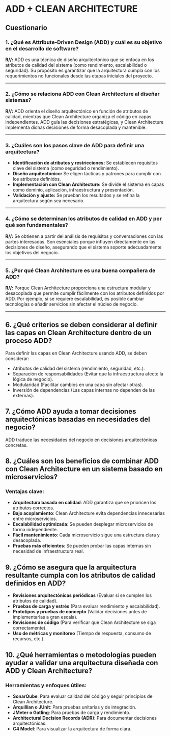 ﻿# ADD + CLEAN ARCHITECTURE

## Cuestionario

### 1. ¿Qué es Attribute-Driven Design (ADD) y cuál es su objetivo en el desarrollo de software?

**R//:** ADD es una técnica de diseño arquitectónico que se enfoca en los atributos de calidad del sistema (como rendimiento, escalabilidad o seguridad). Su propósito es garantizar que la arquitectura cumpla con los requerimientos no funcionales desde las etapas iniciales del proyecto.

---

### 2. ¿Cómo se relaciona ADD con Clean Architecture al diseñar sistemas?

**R//:** ADD orienta el diseño arquitectónico en función de atributos de calidad, mientras que Clean Architecture organiza el código en capas independientes. ADD guía las decisiones estratégicas, y Clean Architecture implementa dichas decisiones de forma desacoplada y mantenible.

---

### 3. ¿Cuáles son los pasos clave de ADD para definir una arquitectura?

- **Identificación de atributos y restricciones:** Se establecen requisitos clave del sistema (como seguridad o rendimiento).
- **Diseño arquitectónico:** Se eligen tácticas y patrones para cumplir con los atributos definidos.
- **Implementación con Clean Architecture:** Se divide el sistema en capas como dominio, aplicación, infraestructura y presentación.
- **Validación y ajuste:** Se prueban los resultados y se refina la arquitectura según sea necesario.

---

### 4. ¿Cómo se determinan los atributos de calidad en ADD y por qué son fundamentales?

**R//:** Se obtienen a partir del análisis de requisitos y conversaciones con las partes interesadas. Son esenciales porque influyen directamente en las decisiones de diseño, asegurando que el sistema soporte adecuadamente los objetivos del negocio.

---

### 5. ¿Por qué Clean Architecture es una buena compañera de ADD?

**R//:** Porque Clean Architecture proporciona una estructura modular y desacoplada que permite cumplir fácilmente con los atributos definidos por ADD. Por ejemplo, si se requiere escalabilidad, es posible cambiar tecnologías o añadir servicios sin afectar el núcleo de negocio.

---

## 6. ¿Qué criterios se deben considerar al definir las capas en Clean Architecture dentro de un proceso ADD?

Para definir las capas en Clean Architecture usando ADD, se deben considerar:

- Atributos de calidad del sistema (rendimiento, seguridad, etc.).
- Separación de responsabilidades (Evitar que la infraestructura afecte la lógica de negocio).
- Modularidad (Facilitar cambios en una capa sin afectar otras).
- Inversión de dependencias (Las capas internas no dependen de las externas).

## 7. ¿Cómo ADD ayuda a tomar decisiones arquitectónicas basadas en necesidades del negocio?

ADD traduce las necesidades del negocio en decisiones arquitectónicas concretas.

## 8. ¿Cuáles son los beneficios de combinar ADD con Clean Architecture en un sistema basado en microservicios?

### Ventajas clave:

- **Arquitectura basada en calidad**: ADD garantiza que se prioricen los atributos correctos.
- **Bajo acoplamiento**: Clean Architecture evita dependencias innecesarias entre microservicios.
- **Escalabilidad optimizada**: Se pueden desplegar microservicios de forma independiente.
- **Fácil mantenimiento**: Cada microservicio sigue una estructura clara y desacoplada.
- **Pruebas más eficientes**: Se pueden probar las capas internas sin necesidad de infraestructura real.

## 9. ¿Cómo se asegura que la arquitectura resultante cumpla con los atributos de calidad definidos en ADD?

- **Revisiones arquitectónicas periódicas** (Evaluar si se cumplen los atributos de calidad).
- **Pruebas de carga y estrés** (Para evaluar rendimiento y escalabilidad).
- **Prototipos y pruebas de concepto** (Validar decisiones antes de implementarlas a gran escala).
- **Revisiones de código** (Para verificar que Clean Architecture se siga correctamente).
- **Uso de métricas y monitoreo** (Tiempo de respuesta, consumo de recursos, etc.).

## 10. ¿Qué herramientas o metodologías pueden ayudar a validar una arquitectura diseñada con ADD y Clean Architecture?

### Herramientas y enfoques útiles:

- **SonarQube**: Para evaluar calidad del código y seguir principios de Clean Architecture.
- **Arquillian o JUnit**: Para pruebas unitarias y de integración.
- **JMeter o Gatling**: Para pruebas de carga y rendimiento.
- **Architectural Decision Records (ADR)**: Para documentar decisiones arquitectónicas.
- **C4 Model**: Para visualizar la arquitectura de forma clara.
